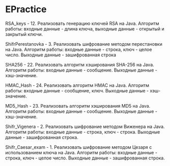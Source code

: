 # EPractice
RSA_keys - 12.	Реализовать генерацию ключей RSA на Java. Алгоритм работы: входные данные - длина ключа, выходные данные - открытый и закрытый ключи.

ShifrPerestanovka - 3.	Реализовать шифрование методом перестановки на Java. Алгоритм работы: входные данные - строка, ключ - целое число. Выходные данные - зашифрованная строка

SHA256 - 22.	Реализовать алгоритм хэширования SHA-256 на Java. Алгоритм работы: входные данные - сообщение. Выходные данные - хэш-значение.

HMAC_Hash - 24.	Реализовать алгоритм HMAC на Java. Алгоритм работы: входные данные - сообщение, ключ. Выходные данные - хэш-значение.

MD5_Hash - 23.	Реализовать алгоритм хэширования MD5 на Java. Алгоритм работы: входные данные - сообщение. Выходные данные - хэш-значение.

Shifr_Vigenera - 2.	Реализовать шифрование методом Виженера на Java. Алгоритм работы: входные данные - строка, ключ - строка. Выходные данные - зашифрованная строка.

Shifr_Caesar_exam - 1.	Реализовать шифрование методом Цезаря с использованием ключа на Java. Алгоритм работы: входные данные - строка, ключ - целое число. Выходные данные - зашифрованная строка.
